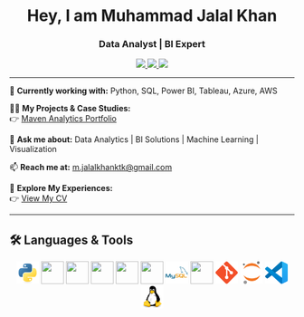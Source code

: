 <h1 align="center">Hey, I am Muhammad Jalal Khan</h1>
<h3 align="center">Data Analyst | BI Expert</h3>

<p align="center">
  <a href="https://www.linkedin.com/in/mjalalkhan/">
    <img src="https://img.shields.io/badge/LinkedIn-Profile-blue?logo=linkedin" />
  </a>
  <a href="https://mavenanalytics.io/profile/98217380-00f1-70b8-bb79-ce8c2b065fcf">
    <img src="https://img.shields.io/badge/Portfolio-Website-green?logo=google-chrome" />
  </a>
  <a href="mailto:m.jalalkhanktk@gmail.com">
    <img src="https://img.shields.io/badge/Gmail-Email-red?logo=gmail" />
  </a>
</p>

---

🌱 **Currently working with:** Python, SQL, Power BI, Tableau, Azure, AWS

👨‍💻 **My Projects & Case Studies:**  
👉 [Maven Analytics Portfolio](https://mavenanalytics.io/profile/98217380-00f1-70b8-bb79-ce8c2b065fcf)

💬 **Ask me about:** Data Analytics | BI Solutions | Machine Learning | Visualization

📫 **Reach me at:** m.jalalkhanktk@gmail.com

📄 **Explore My Experiences:**  
👉 [View My CV](https://drive.google.com/file/d/1VEqJGt1017UOM5EaU7tWmKzbZWlSmyLo/view?usp=sharing)

---

## 🛠️ Languages & Tools

<p align="center">
  <a href="https://www.python.org/" target="_blank"><img src="https://raw.githubusercontent.com/devicons/devicon/master/icons/python/python-original.svg" width="40" height="40"/></a>
  <a href="https://powerbi.microsoft.com/" target="_blank"><img src="https://www.vectorlogo.zone/logos/microsoft_powerbi/microsoft_powerbi-icon.svg" width="40" height="40"/></a>
  <a href="https://public.tableau.com/" target="_blank"><img src="https://cdn.worldvectorlogo.com/logos/tableau-software.svg" width="40" height="40"/></a>
  <a href="https://azure.microsoft.com/" target="_blank"><img src="https://www.vectorlogo.zone/logos/microsoft_azure/microsoft_azure-icon.svg" width="40" height="40"/></a>
  <a href="https://aws.amazon.com/" target="_blank"><img src="https://www.vectorlogo.zone/logos/amazon_aws/amazon_aws-icon.svg" width="40" height="40"/></a>
  <a href="https://www.microsoft.com/en-us/sql-server" target="_blank"><img src="https://www.svgrepo.com/show/303229/microsoft-sql-server-logo.svg" width="40" height="40"/></a>
  <a href="https://www.mysql.com/" target="_blank"><img src="https://raw.githubusercontent.com/devicons/devicon/master/icons/mysql/mysql-original-wordmark.svg" width="40" height="40"/></a>
  <a href="https://www.r-project.org/" target="_blank"><img src="https://www.vectorlogo.zone/logos/r-project/r-project-icon.svg" width="40" height="40"/></a>
  <a href="https://git-scm.com/" target="_blank"><img src="https://raw.githubusercontent.com/devicons/devicon/master/icons/git/git-original.svg" width="40" height="40"/></a>
  <a href="https://jupyter.org/" target="_blank"><img src="https://raw.githubusercontent.com/devicons/devicon/master/icons/jupyter/jupyter-original.svg" width="40" height="40"/></a>
  <a href="https://code.visualstudio.com/" target="_blank"><img src="https://raw.githubusercontent.com/devicons/devicon/master/icons/vscode/vscode-original.svg" width="40" height="40"/></a>
  <a href="https://www.linux.org/" target="_blank"><img src="https://raw.githubusercontent.com/devicons/devicon/master/icons/linux/linux-original.svg" width="40" height="40"/></a>
</p>
